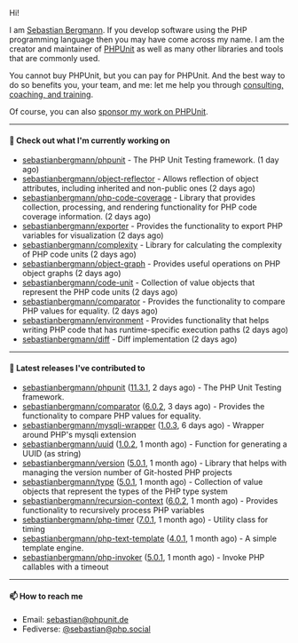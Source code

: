 Hi!

I am [Sebastian Bergmann](https://sebastian-bergmann.de/index.html?ref=github).
If you develop software using the PHP programming language then you may have come across my name.
I am the creator and maintainer of [PHPUnit](https://phpunit.de/index.html?ref=github) as well as many other libraries and tools that are commonly used.

You cannot buy PHPUnit, but you can pay for PHPUnit.
And the best way to do so benefits you, your team, and me: let me help you through [consulting, coaching, and training](https://thephp.cc/welcome?ref=github).

Of course, you can also [sponsor my work on PHPUnit](https://phpunit.de/sponsors.html?ref=github).

---

#### 👷 Check out what I'm currently working on

- [sebastianbergmann/phpunit](https://github.com/sebastianbergmann/phpunit) - The PHP Unit Testing framework. (1 day ago)
- [sebastianbergmann/object-reflector](https://github.com/sebastianbergmann/object-reflector) - Allows reflection of object attributes, including inherited and non-public ones (2 days ago)
- [sebastianbergmann/php-code-coverage](https://github.com/sebastianbergmann/php-code-coverage) - Library that provides collection, processing, and rendering functionality for PHP code coverage information. (2 days ago)
- [sebastianbergmann/exporter](https://github.com/sebastianbergmann/exporter) - Provides the functionality to export PHP variables for visualization (2 days ago)
- [sebastianbergmann/complexity](https://github.com/sebastianbergmann/complexity) - Library for calculating the complexity of PHP code units (2 days ago)
- [sebastianbergmann/object-graph](https://github.com/sebastianbergmann/object-graph) - Provides useful operations on PHP object graphs (2 days ago)
- [sebastianbergmann/code-unit](https://github.com/sebastianbergmann/code-unit) - Collection of value objects that represent the PHP code units (2 days ago)
- [sebastianbergmann/comparator](https://github.com/sebastianbergmann/comparator) - Provides the functionality to compare PHP values for equality. (2 days ago)
- [sebastianbergmann/environment](https://github.com/sebastianbergmann/environment) - Provides functionality that helps writing PHP code that has runtime-specific execution paths (2 days ago)
- [sebastianbergmann/diff](https://github.com/sebastianbergmann/diff) - Diff implementation (2 days ago)

---

#### 🔭 Latest releases I've contributed to

- [sebastianbergmann/phpunit](https://github.com/sebastianbergmann/phpunit) ([11.3.1](https://github.com/sebastianbergmann/phpunit/releases/tag/11.3.1), 2 days ago) - The PHP Unit Testing framework.
- [sebastianbergmann/comparator](https://github.com/sebastianbergmann/comparator) ([6.0.2](https://github.com/sebastianbergmann/comparator/releases/tag/6.0.2), 3 days ago) - Provides the functionality to compare PHP values for equality.
- [sebastianbergmann/mysqli-wrapper](https://github.com/sebastianbergmann/mysqli-wrapper) ([1.0.3](https://github.com/sebastianbergmann/mysqli-wrapper/releases/tag/1.0.3), 6 days ago) - Wrapper around PHP&#39;s mysqli extension
- [sebastianbergmann/uuid](https://github.com/sebastianbergmann/uuid) ([1.0.2](https://github.com/sebastianbergmann/uuid/releases/tag/1.0.2), 1 month ago) - Function for generating a UUID (as string)
- [sebastianbergmann/version](https://github.com/sebastianbergmann/version) ([5.0.1](https://github.com/sebastianbergmann/version/releases/tag/5.0.1), 1 month ago) - Library that helps with managing the version number of Git-hosted PHP projects
- [sebastianbergmann/type](https://github.com/sebastianbergmann/type) ([5.0.1](https://github.com/sebastianbergmann/type/releases/tag/5.0.1), 1 month ago) - Collection of value objects that represent the types of the PHP type system
- [sebastianbergmann/recursion-context](https://github.com/sebastianbergmann/recursion-context) ([6.0.2](https://github.com/sebastianbergmann/recursion-context/releases/tag/6.0.2), 1 month ago) - Provides functionality to recursively process PHP variables
- [sebastianbergmann/php-timer](https://github.com/sebastianbergmann/php-timer) ([7.0.1](https://github.com/sebastianbergmann/php-timer/releases/tag/7.0.1), 1 month ago) - Utility class for timing
- [sebastianbergmann/php-text-template](https://github.com/sebastianbergmann/php-text-template) ([4.0.1](https://github.com/sebastianbergmann/php-text-template/releases/tag/4.0.1), 1 month ago) - A simple template engine.
- [sebastianbergmann/php-invoker](https://github.com/sebastianbergmann/php-invoker) ([5.0.1](https://github.com/sebastianbergmann/php-invoker/releases/tag/5.0.1), 1 month ago) - Invoke PHP callables with a timeout

---

#### 📫 How to reach me

- Email: [sebastian@phpunit.de](mailto://sebastian@phpunit.de)
- Fediverse: [@sebastian@php.social](https://phpc.social/@sebastian)
